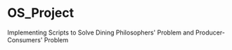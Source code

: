 # OS_Project
Implementing Scripts to Solve Dining Philosophers' Problem and Producer-Consumers' Problem
